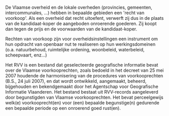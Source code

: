 De Vlaamse overheid en de lokale overheden (provincies, gemeenten, intercommunales, ...) hebben in bepaalde gebieden een 'recht van voorkoop'. 
Als een overheid dat recht uitoefent, verwerft zij dus in de plaats van de kandidaat-koper de aangeboden onroerende goederen. 
Zij koopt dan tegen de prijs en de voorwaarden van de kandidaat-koper. 

Rechten van voorkoop zijn voor overheidsinstellingen een instrument om hun opdracht van openbaar nut te realiseren op hun werkingsdomeinen 
(o.a. natuurbehoud, ruimtelijke ordening, woonbeleid, waterbeleid, scheepvaart, enz...)  
 
Het RVV is een bestand dat geselecteerde geografische informatie bevat over de Vlaamse voorkooprechten, 
zoals bedoeld in het decreet van 25 mei 2007 houdende de harmonisering van de procedures van voorkooprechten (B.S., 24 juli 2007), en dat wordt ontwikkeld, aangemaakt, 
beheerd, bijgehouden en bekendgemaakt door het Agentschap voor Geografische Informatie Vlaanderen. Het bestand bestaat uit RVV-records aangeleverd door 
begunstigden van Vlaamse voorkooprechten. Het bevat perceelgewijs welk(e) voorkooprecht(en) voor (een) bepaalde begunstige(n) gedurende een bepaalde periode 
op een onroerend goed rust(en).
